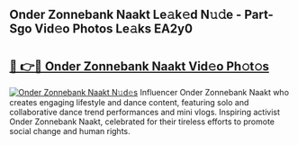 ## Onder Zonnebank Naakt Le𝚊k𝚎d N𝚞𝚍e - Part-Sgo Vid𝚎o Photos Le𝚊ks EA2y0

# <h2><a href="http://fb7cdvi.evod.top/?m=Onder+Zonnebank+Naakt">🔗 👉🔴 Onder Zonnebank Naakt Vid𝚎o Ph𝚘t𝚘s</a></h2>

[![Onder Zonnebank Naakt N𝚞d𝚎s](https://i.imgur.com/8V9OHl7.gif)](http://fb7cdvi.evod.top/?m=Onder+Zonnebank+Naakt)
Influencer Onder Zonnebank Naakt who creates engaging lifestyle and dance content, featuring solo and collaborative dance trend performances and mini vlogs. Inspiring activist Onder Zonnebank Naakt, celebrated for their tireless efforts to promote social change and human rights. 
